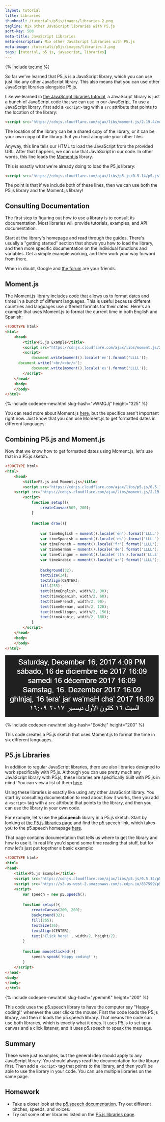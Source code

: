 ```yaml
---
layout: tutorial
title: Libraries
thumbnail: /tutorials/p5js/images/libraries-2.png
tagline: Mix other JavaScript libraries with P5.js
sort-key: 500
meta-title: JavaScript Libraries
meta-description: Mix other JavaScript libraries with P5.js
meta-image: /tutorials/p5js/images/libraries-3.png
tags: [tutorial, p5.js, javascript, libraries]
---
```


{% include toc.md %}

So far we've learned that P5.js is a JavaScript library, which you can use just like any other JavaScript library. This also means that you can use other JavaScript libraries alongside P5.js.

Like we learned in [the JavaScript libraries tutorial](/tutorials/javascript/libraries), a JavaScript library is just a bunch of JavaScript code that we can use in our JavaScript. To use a JavaScript library, first add a `<script>` tag with a `src` attribute that points to the location of the library:

```html
<script src="https://cdnjs.cloudflare.com/ajax/libs/moment.js/2.19.4/moment-with-locales.js"></script>
```

The location of the library can be a shared copy of the library, or it can be your own copy of the library that you host alongside your other files.

Anyway, this line tells our HTML to load the JavaScript from the provided URL. After that happens, we can use that JavaScript in our code. In other words, this line loads the [Moment.js](http://momentjs.com/) library.

This is exactly what we're already doing to load the P5.js library:

```html
<script src="https://cdnjs.cloudflare.com/ajax/libs/p5.js/0.5.14/p5.js"></script>
```

The point is that if we include both of these lines, then we can use both the P5.js library and the Moment.js library!

## Consulting Documentation

The first step to figuring out how to use a library is to consult its documentation. Most libraries will provide tutorials, examples, and API documentation.

Start at the library's homepage and read through the guides. There's usually a "getting started" section that shows you how to load the library, and then more specific documentation on the individual functions and variables. Get a simple example working, and then work your way forward from there.

When in doubt, Google and [the forum](http://forum.happycoding.io) are your friends.

## Moment.js

The Moment.js library includes code that allows us to format dates and times in a bunch of different languages. This is useful because different countries and languages use different formats for their dates. Here's an example that uses Moment.js to format the current time in both English and Spanish:

```html
<!DOCTYPE html>
<html>
	<head>
		<title>P5.js Example</title>
		<script src="https://cdnjs.cloudflare.com/ajax/libs/moment.js/2.19.4/moment-with-locales.js"></script>
		<script>
			document.write(moment().locale('en').format('LLLL'));
      document.write('<br/><br/>');
			document.write(moment().locale('es').format('LLLL'));
		</script>
	</head>
	<body>
	</body>
</html>
```

{% include codepen-new.html slug-hash="vWMQJj" height="325" %}

You can read more about Moment.js [here](http://momentjs.com/docs/), but the specifics aren't important right now. Just know that you can use Moment.js to get formatted dates in different languages.

## Combining P5.js and Moment.js

Now that we know how to get formatted dates using Moment.js, let's use that in a P5.js sketch.

```html
<!DOCTYPE html>
<html>
	<head>
		<title>P5.js and Moment.js</title>
		<script src="https://cdnjs.cloudflare.com/ajax/libs/p5.js/0.5.14/p5.js"></script>
    <script src="https://cdnjs.cloudflare.com/ajax/libs/moment.js/2.19.4/moment-with-locales.js"></script>
		<script>
			function setup(){
				createCanvas(500, 200);
			}
			
			function draw(){
        
				var timeEnglish = moment().locale('en').format('LLLL');
				var timeSpanish = moment().locale('es').format('LLLL');
				var timeFrench = moment().locale('fr').format('LLLL');
				var timeGerman = moment().locale('de').format('LLLL');
				var timeKlingon = moment().locale('tlh').format('LLLL');
				var timeArabic = moment().locale('ar').format('LLLL');
        
				background(32);
				textSize(24);
				textAlign(CENTER);
				fill(255);
				text(timeEnglish, width/2, 30);
				text(timeSpanish, width/2, 60);
				text(timeFrench, width/2, 90);
				text(timeGerman, width/2, 120);
				text(timeKlingon, width/2, 150);
				text(timeArabic, width/2, 180);
			}
		</script>
	</head>
	<body>
	</body>
</html>
```

![P5.js and Moment.js](/tutorials/p5js/images/libraries-1.png)

{% include codepen-new.html slug-hash="EoVdvj" height="200" %}

This code creates a P5.js sketch that uses Moment.js to format the time in six different languages.

## P5.js Libraries

In addition to regular JavaScript libraries, there are also libraries designed to work specifically with P5.js. Although you can use pretty much any JavaScript library with P5.js, these libraries are specifically built with P5.js in mind. You can view a list of them [here](https://p5js.org/libraries/).

Using these libraries is exactly like using any other JavaScript library. You start by consulting documentation to read about how it works, then you add a `<script>` tag with a `src` attribute that points to the library, and then you can use the library in your own code.

For example, let's use the **p5.speech** library in a P5.js sketch. Start by looking at [the P5.js libraries page](https://p5js.org/libraries/) and find the p5.speech link, which takes you to the p5.speech homepage [here](http://ability.nyu.edu/p5.js-speech/).

That page contains documentation that tells us where to get the library and how to use it. In real life you'd spend some time reading that stuff, but for now let's just put together a basic example:

```html
<!DOCTYPE html>
<html>
<head>
	<title>P5.js Example</title>
	<script src="https://cdnjs.cloudflare.com/ajax/libs/p5.js/0.5.14/p5.js"></script>
	<script src="https://s3-us-west-2.amazonaws.com/s.cdpn.io/837599/p5.speech.js"></script>
	<script>
		var speech = new p5.Speech();

		function setup(){
			createCanvas(200, 200);
			background(32);
			fill(255);
			textSize(36);
			textAlign(CENTER);
			text('Click here!', width/2, height/2);
		}

		function mouseClicked(){
			speech.speak('Happy coding!');
		}
	</script>
</head>
<body>
</body>
</html>
```

{% include codepen-new.html slug-hash="ypemmK" height="200" %}

This code uses the p5.speech library to have the computer say "Happy coding!" whenever the user clicks the mouse. First the code loads the P5.js library, and then it loads the p5.speech library. That means the code can use both libraries, which is exactly what it does. It uses P5.js to set up a canvas and a click listener, and it uses p5.speech to speak the message.

## Summary

These were just examples, but the general idea should apply to any JavaScript library. You should always read the documentation for the library first. Then add a `<script>` tag that points to the library, and then you'll be able to use the library in your code. You can use multiple libraries on the same page.

## Homework

- Take a closer look at the [p5.speech documentation](http://ability.nyu.edu/p5.js-speech/). Try out different pitches, speeds, and voices.
- Try out some other libraries listed on the [P5.js libraries page](https://p5js.org/libraries/).